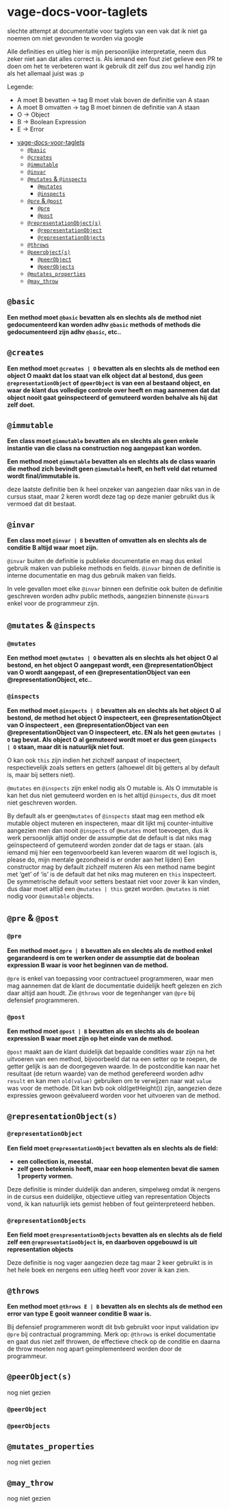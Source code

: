 # vage-docs-voor-taglets
slechte attempt at documentatie voor taglets van een vak dat ik niet ga noemen om niet gevonden te worden via google

Alle definities en uitleg hier is mijn persoonlijke interpretatie, neem dus zeker niet aan dat alles correct is.
Als iemand een fout ziet gelieve een PR te doen om het te verbeteren want ik gebruik dit zelf dus zou wel handig zijn als het allemaal juist was :p

Legende:
* A moet B bevatten -> tag B moet vlak boven de definitie van A staan
* A moet B omvatten -> tag B moet binnen de definitie van A staan
* O -> Object
* B -> Boolean Expression
* E -> Error

- [vage-docs-voor-taglets](#vage-docs-voor-taglets)
  * [`@basic`](#basic)
  * [`@creates`](#creates)
  * [`@immutable`](#immutable)
  * [`@invar`](#invar)
  * [`@mutates` & `@inspects`](#mutates--inspects)
    + [`@mutates`](#mutates)
    + [`@inspects`](#inspects)
  * [`@pre` & `@post`](#pre--post)
    + [`@pre`](#pre)
    + [`@post`](#post)
  * [`@representationObject(s)`](#representationobjects)
    + [`@representationObject`](#representationobject)
    + [`@representationObjects`](#representationobjects-1)
  * [`@throws`](#throws)
  * [`@peerobject(s)`](#peerobjects)
    + [`@peerObject`](#peerobject)
    + [`@peerObjects`](#peerobjects-1)
  * [`@mutates_properties`](#mutates-properties)
  * [`@may_throw`](#may-throw)

## `@basic`

**Een method moet `@basic` bevatten als en slechts als de method niet gedocumenteerd kan worden adhv `@basic` methods of methods die gedocumenteerd zijn adhv `@basic`, etc..**

## `@creates`

**Een method moet `@creates | O` bevatten als en slechts als de method een object O maakt dat los staat van elk object dat al bestond, dus geen `@representationObject` of `@peerObject` is van een al bestaand object, en waar de klant dus volledige controle over heeft en mag aannemen dat dat object nooit gaat geinspecteerd of gemuteerd worden behalve als hij dat zelf doet.**

## `@immutable`

**Een class moet `@immutable` bevatten als en slechts als geen enkele instantie van die class na construction nog aangepast kan worden.**

**Een method moet `@immutable` bevatten als en slechts als de class waarin die method zich bevindt geen `@immutable` heeft, en heft veld dat returned wordt final/immutable is.**

deze laatste definitie ben ik heel onzeker van aangezien daar niks van in de cursus staat, maar 2 keren wordt deze tag op deze manier gebruikt dus ik vermoed dat dit bestaat.

## `@invar`

**Een class moet `@invar | B` bevatten of omvatten als en slechts als de conditie B altijd waar moet zijn.**

`@invar` buiten de definitie is publieke documentatie en mag dus enkel gebruik maken van publieke methods en fields.
`@invar` binnen de definitie is interne documentatie en mag dus gebruik maken van fields.

In vele gevallen moet elke `@invar` binnen een definitie ook buiten de definitie geschreven worden adhv public methods, aangezien binnenste `@invar`s enkel voor de programmeur zijn.

## `@mutates` & `@inspects`

### `@mutates`

**Een method moet `@mutates | O` bevatten als en slechts als het object O al bestond, en het object O aangepast wordt, een @representationObject van O wordt aangepast, of een @representationObject van een @representationObject, etc..**

### `@inspects`

**Een method moet `@inspects | O`  bevatten als en slechts als het object O al bestond, de method het object O inspecteert, een @representationObject van O inspecteert , een @representationObject van een @representationObject van O inspecteert, etc. EN als het geen `@mutates | O` tag bevat. Als object O al gemuteerd wordt moet er dus geen `@inspects | O` staan, maar dit is natuurlijk niet fout.**

O kan ook `this` zijn indien het zichzelf aanpast of inspecteert, respectievelijk zoals setters en getters (alhoewel dit bij getters al by default is, maar bij setters niet).

`@mutates` en `@inspects` zijn enkel nodig als O mutable is. Als O immutable is kan het dus niet gemuteerd worden en is het altijd `@inspects`, dus dit moet niet geschreven worden.

By default als er geen`@mutates` of `@inspects` staat mag een method elk mutable object muteren en inspecteren, maar dit lijkt mij counter-intuitive aangezien men dan nooit `@inspects` of `@mutates` moet toevoegen, dus ik werk persoonlijk altijd onder de assumptie dat de default is dat niks mag geïnspecteerd of gemuteerd worden zonder dat de tags er staan. (als iemand mij hier een tegenvoorbeeld kan leveren waarom dit wel logisch is, please do, mijn mentale gezondheid is er onder aan het lijden)
Een constructor mag by default zichzelf muteren 
Als een method name begint met ‘get’ of ‘is’ is de default dat het niks mag muteren en `this` inspecteert. De symmetrische default voor setters bestaat niet voor zover ik kan vinden, dus daar moet altijd een `@mutates | this` gezet worden.
`@mutates` is niet nodig voor `@immutable` objects.

## `@pre` & `@post`

### `@pre`

**Een method moet `@pre | B` bevatten als en slechts als de method enkel gegarandeerd is om te werken onder de assumptie dat de boolean expression B waar is voor het beginnen van de method.**

`@pre` is enkel van toepassing voor contractueel programmeren, waar men mag aannemen dat de klant de documentatie duidelijk heeft gelezen en zich daar altijd aan houdt.
Zie `@throws` voor de tegenhanger van `@pre` bij defensief programmeren.

### `@post`

**Een method moet `@post | B` bevatten als en slechts als de boolean expression B waar moet zijn op het einde van de method.**

`@post` maakt aan de klant duidelijk dat bepaalde condities waar zijn na het uitvoeren van een method, bijvoorbeeld dat na een setter op te roepen, de getter gelijk is aan de doorgegeven waarde. In de postconditie kan naar het resultaat (de return waarde) van de method gerefereerd worden adhv `result` en kan men `old(value)` gebruiken om te verwijzen naar wat `value` was voor de methode. Dit kan bvb ook old(getHeight()) zijn, aangezien deze expressies gewoon geëvalueerd worden voor het uitvoeren van de method.

## `@representationObject(s)`

### `@representationObject`

**Een field moet `@representationObject` bevatten als en slechts als de field:**
* **een collection is, meestal.**
* **zelf geen betekenis heeft, maar een hoop elementen bevat die samen 1 property vormen.**

Deze definitie is minder duidelijk dan anderen, simpelweg omdat ik nergens in de cursus een duidelijke, objectieve uitleg van representation Objects vond, ik kan natuurlijk iets gemist hebben of fout geïnterpreteerd hebben.

### `@representationObjects`

**Een field moet `@respresentationObjects` bevatten als en slechts als de field zelf een `@representationObject` is, en daarboven opgebouwd is uit representation objects**

Deze definitie is nog vager aangezien deze tag maar 2 keer gebruikt is in het hele boek en nergens een uitleg heeft voor zover ik kan zien.

## `@throws`

**Een method moet `@throws E | B` bevatten als en slechts als de method een error van type E gooit wanneer conditie B waar is.**

Bij defensief programmeren wordt dit bvb gebruikt voor input validation ipv `@pre` bij contractual programming. Merk op: `@throws` is enkel documentatie en gaat dus niet zelf throwen, de effectieve check op de conditie en daarna de throw moeten nog apart geïmplementeerd worden door de programmeur.


## `@peerObject(s)`

nog niet gezien

### `@peerObject`

### `@peerObjects`

## `@mutates_properties`

nog niet gezien

## `@may_throw`

nog niet gezien

